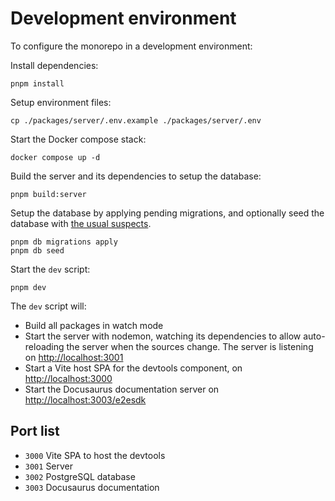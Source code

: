 # Development environment

To configure the monorepo in a development environment:

Install dependencies:

```shell
pnpm install
```

Setup environment files:

```shell
cp ./packages/server/.env.example ./packages/server/.env
```

Start the Docker compose stack:

```shell
docker compose up -d
```

Build the server and its dependencies to setup the database:

```shell
pnpm build:server
```

Setup the database by applying pending migrations, and optionally seed the database
with [the usual suspects](https://github.com/SocialGouv/e2esdk/blob/beta/packages/server/src/database/seeds/identities.ts).

```shell
pnpm db migrations apply
pnpm db seed
```

Start the `dev` script:

```shell
pnpm dev
```

The `dev` script will:

- Build all packages in watch mode
- Start the server with nodemon, watching its dependencies to
  allow auto-reloading the server when the sources change.
  The server is listening on <http://localhost:3001>
- Start a Vite host SPA for the devtools component, on <http://localhost:3000>
- Start the Docusaurus documentation server on <http://localhost:3003/e2esdk>

## Port list

- `3000` Vite SPA to host the devtools
- `3001` Server
- `3002` PostgreSQL database
- `3003` Docusaurus documentation
